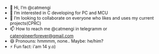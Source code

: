 - 👋 Hi, I’m @catmengi
- 👀 I’m interested in C developing for PC and MCU
- 💞️ I’m looking to collaborate on everyone who likes and uses my current projects(CPRC)
- 📫 How to reach me @catmengi in telegramm or catengineerforever@gmail.com
- 😄 Pronouns: hmmmm, none.. Maybe: he/him?
- ⚡ Fun fact: i'am 14 y.o)

<!---
catmengi/catmengi is a ✨ special ✨ repository because its `README.md` (this file) appears on your GitHub profile.
You can click the Preview link to take a look at your changes.
--->
